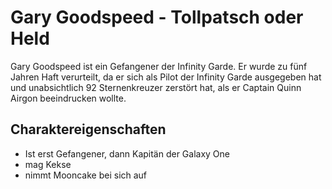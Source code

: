 # Gary Goodspeed - Tollpatsch oder Held
Gary Goodspeed ist ein Gefangener der Infinity Garde. Er wurde zu fünf Jahren Haft verurteilt, da er sich als Pilot der Infinity Garde ausgegeben hat und unabsichtlich 92 Sternenkreuzer zerstört hat, als er Captain Quinn Airgon beeindrucken wollte.
## Charaktereigenschaften
* Ist erst Gefangener, dann Kapitän der Galaxy One
* mag Kekse
* nimmt Mooncake bei sich auf
